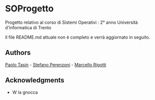 # SOProgetto

Progetto relativo al corso di Sistemi Operativi : 2° anno Università d'informatica di Trento

Il file README.md attuale non è completo e verrà aggiornato in seguito.

## Authors

[Paolo Tasin](https://github.com/Piro17)  - [Stefano Perenzoni](https://github.com/Perenz) - [Marcello Rigotti](https://github.com/rigottimarcello)

## Acknowledgments

* W la gnocca

